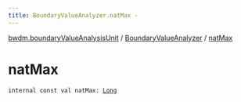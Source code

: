 ```yaml
---
title: BoundaryValueAnalyzer.natMax - 
---
```


[bwdm.boundaryValueAnalysisUnit](../index.html) / [BoundaryValueAnalyzer](index.html) / [natMax](./nat-max.html)

# natMax

`internal const val natMax: `[`Long`](https://kotlinlang.org/api/latest/jvm/stdlib/kotlin/-long/index.html)